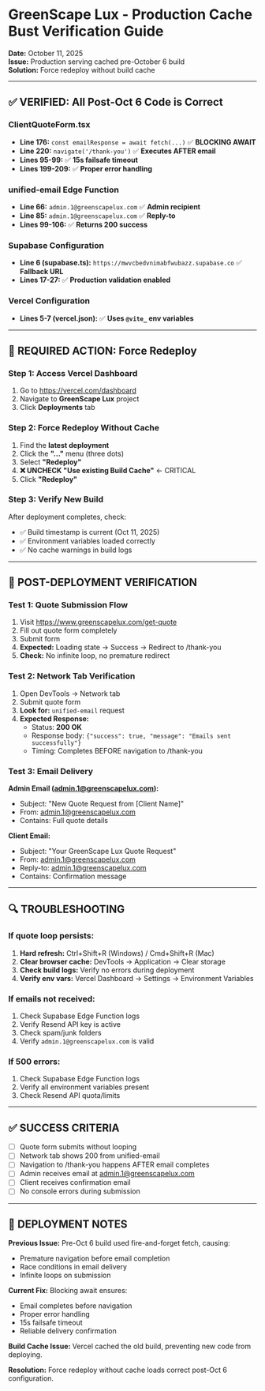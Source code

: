 # GreenScape Lux - Production Cache Bust Verification Guide

**Date:** October 11, 2025  
**Issue:** Production serving cached pre-October 6 build  
**Solution:** Force redeploy without build cache

---

## ✅ VERIFIED: All Post-Oct 6 Code is Correct

### ClientQuoteForm.tsx
- **Line 176:** `const emailResponse = await fetch(...)` ✅ **BLOCKING AWAIT**
- **Line 220:** `navigate('/thank-you')` ✅ **Executes AFTER email**
- **Lines 95-99:** ✅ **15s failsafe timeout**
- **Lines 199-209:** ✅ **Proper error handling**

### unified-email Edge Function
- **Line 66:** `admin.1@greenscapelux.com` ✅ **Admin recipient**
- **Line 85:** `admin.1@greenscapelux.com` ✅ **Reply-to**
- **Lines 99-106:** ✅ **Returns 200 success**

### Supabase Configuration
- **Line 6 (supabase.ts):** `https://mwvcbedvnimabfwubazz.supabase.co` ✅ **Fallback URL**
- **Lines 17-27:** ✅ **Production validation enabled**

### Vercel Configuration
- **Lines 5-7 (vercel.json):** ✅ **Uses `@vite_` env variables**

---

## 🚨 REQUIRED ACTION: Force Redeploy

### Step 1: Access Vercel Dashboard
1. Go to https://vercel.com/dashboard
2. Navigate to **GreenScape Lux** project
3. Click **Deployments** tab

### Step 2: Force Redeploy Without Cache
1. Find the **latest deployment**
2. Click the **"..."** menu (three dots)
3. Select **"Redeploy"**
4. **❌ UNCHECK "Use existing Build Cache"** ← CRITICAL
5. Click **"Redeploy"**

### Step 3: Verify New Build
After deployment completes, check:
- ✅ Build timestamp is current (Oct 11, 2025)
- ✅ Environment variables loaded correctly
- ✅ No cache warnings in build logs

---

## 🧪 POST-DEPLOYMENT VERIFICATION

### Test 1: Quote Submission Flow
1. Visit https://www.greenscapelux.com/get-quote
2. Fill out quote form completely
3. Submit form
4. **Expected:** Loading state → Success → Redirect to /thank-you
5. **Check:** No infinite loop, no premature redirect

### Test 2: Network Tab Verification
1. Open DevTools → Network tab
2. Submit quote form
3. **Look for:** `unified-email` request
4. **Expected Response:**
   - Status: **200 OK**
   - Response body: `{"success": true, "message": "Emails sent successfully"}`
   - Timing: Completes BEFORE navigation to /thank-you

### Test 3: Email Delivery
**Admin Email (admin.1@greenscapelux.com):**
- Subject: "New Quote Request from [Client Name]"
- From: admin.1@greenscapelux.com
- Contains: Full quote details

**Client Email:**
- Subject: "Your GreenScape Lux Quote Request"
- From: admin.1@greenscapelux.com
- Reply-to: admin.1@greenscapelux.com
- Contains: Confirmation message

---

## 🔍 TROUBLESHOOTING

### If quote loop persists:
1. **Hard refresh:** Ctrl+Shift+R (Windows) / Cmd+Shift+R (Mac)
2. **Clear browser cache:** DevTools → Application → Clear storage
3. **Check build logs:** Verify no errors during deployment
4. **Verify env vars:** Vercel Dashboard → Settings → Environment Variables

### If emails not received:
1. Check Supabase Edge Function logs
2. Verify Resend API key is active
3. Check spam/junk folders
4. Verify `admin.1@greenscapelux.com` is valid

### If 500 errors:
1. Check Supabase Edge Function logs
2. Verify all environment variables present
3. Check Resend API quota/limits

---

## ✅ SUCCESS CRITERIA

- [ ] Quote form submits without looping
- [ ] Network tab shows 200 from unified-email
- [ ] Navigation to /thank-you happens AFTER email completes
- [ ] Admin receives email at admin.1@greenscapelux.com
- [ ] Client receives confirmation email
- [ ] No console errors during submission

---

## 📝 DEPLOYMENT NOTES

**Previous Issue:** Pre-Oct 6 build used fire-and-forget fetch, causing:
- Premature navigation before email completion
- Race conditions in email delivery
- Infinite loops on submission

**Current Fix:** Blocking await ensures:
- Email completes before navigation
- Proper error handling
- 15s failsafe timeout
- Reliable delivery confirmation

**Build Cache Issue:** Vercel cached the old build, preventing new code from deploying.

**Resolution:** Force redeploy without cache loads correct post-Oct 6 configuration.
